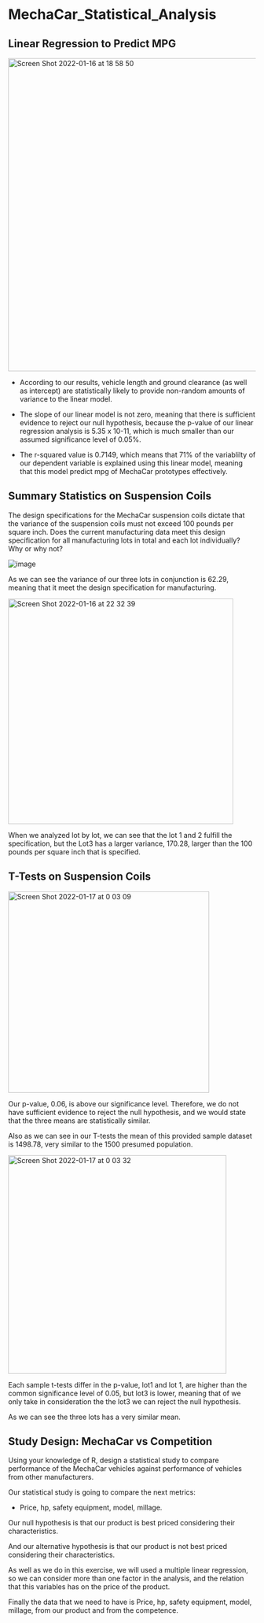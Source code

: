 # MechaCar_Statistical_Analysis

## Linear Regression to Predict MPG

<img width="636" alt="Screen Shot 2022-01-16 at 18 58 50" src="https://user-images.githubusercontent.com/90534703/149710257-2b6ec0eb-6932-45d1-be0f-8f3dab180d5a.png">

- According to our results, vehicle length and ground clearance (as well as intercept) are statistically likely to provide non-random amounts of variance to the linear model.

- The slope of our linear model is not zero, meaning that there is sufficient evidence to reject our null hypothesis, because the p-value of our linear regression analysis is 5.35 x 10-11, which is much smaller than our assumed significance level of 0.05%.

- The r-squared value is 0.7149, which means that 71% of the variablilty of our dependent variable is explained using this linear model, meaning that this model predict mpg of MechaCar prototypes effectively.


## Summary Statistics on Suspension Coils

The design specifications for the MechaCar suspension coils dictate that the variance of the suspension coils must not exceed 100 pounds per square inch. Does the current manufacturing data meet this design specification for all manufacturing lots in total and each lot individually? Why or why not?

![image](https://user-images.githubusercontent.com/90534703/149710374-d692aa76-ac4d-4821-a940-c591155cb999.png)

As we can see the variance of our three lots in conjunction is 62.29, meaning that it meet the design specification for manufacturing.

<img width="458" alt="Screen Shot 2022-01-16 at 22 32 39" src="https://user-images.githubusercontent.com/90534703/149710521-27bf32d8-2367-49e1-bc6a-95964f05c15a.png">

When we analyzed lot by lot, we can see that the lot 1 and 2 fulfill the specification, but the Lot3 has a larger variance, 170.28, larger than the 100 pounds per square inch that is specified.


## T-Tests on Suspension Coils


<img width="409" alt="Screen Shot 2022-01-17 at 0 03 09" src="https://user-images.githubusercontent.com/90534703/149711453-028c4744-afd6-4495-a43f-2523d699b458.png">

Our p-value, 0.06, is above our significance level. Therefore, we do not have sufficient evidence to reject the null hypothesis, and we would state that the three means are statistically similar.

Also as we can see in our T-tests the mean of this provided sample dataset is 1498.78, very similar to the 1500 presumed population.

<img width="444" alt="Screen Shot 2022-01-17 at 0 03 32" src="https://user-images.githubusercontent.com/90534703/149711465-0ffec089-aaef-47e7-989e-484270bb0d5e.png">

Each sample t-tests differ in the p-value, lot1 and lot 1, are higher than the common significance level of 0.05, but lot3 is lower, meaning that of we only take in consideration the the lot3 we can reject the null hypothesis.

As we can see the three lots has a very similar mean.


## Study Design: MechaCar vs Competition


Using your knowledge of R, design a statistical study to compare performance of the MechaCar vehicles against performance of vehicles from other manufacturers.

Our statistical study is going to compare the next metrics:

- Price, hp, safety equipment, model, millage. 

Our null hypothesis is that our product is best priced considering their characteristics.

And our alternative hypothesis is that our product is not best priced considering their characteristics.

As well as we do in this exercise, we will used a multiple linear regression, so we can consider more than one factor in the analysis, and the relation that this variables has on the price of the product.

Finally the data that we need to have is Price, hp, safety equipment, model, millage, from our product and from the competence.

